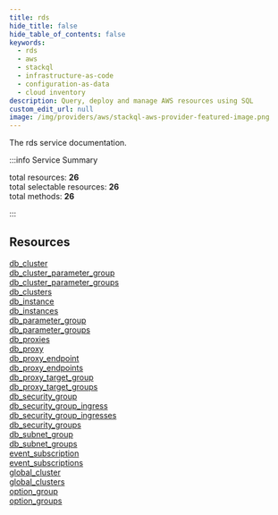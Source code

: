```yaml
---
title: rds
hide_title: false
hide_table_of_contents: false
keywords:
  - rds
  - aws
  - stackql
  - infrastructure-as-code
  - configuration-as-data
  - cloud inventory
description: Query, deploy and manage AWS resources using SQL
custom_edit_url: null
image: /img/providers/aws/stackql-aws-provider-featured-image.png
---
```


The rds service documentation.

:::info Service Summary

<div class="row">
<div class="providerDocColumn">
<span>total resources:&nbsp;<b>26</b></span><br />
<span>total selectable resources:&nbsp;<b>26</b></span><br />
<span>total methods:&nbsp;<b>26</b></span><br />
</div>
</div>

:::

## Resources
<div class="row">
<div class="providerDocColumn">
<a href="/providers/aws/rds/db_cluster/">db_cluster</a><br />
<a href="/providers/aws/rds/db_cluster_parameter_group/">db_cluster_parameter_group</a><br />
<a href="/providers/aws/rds/db_cluster_parameter_groups/">db_cluster_parameter_groups</a><br />
<a href="/providers/aws/rds/db_clusters/">db_clusters</a><br />
<a href="/providers/aws/rds/db_instance/">db_instance</a><br />
<a href="/providers/aws/rds/db_instances/">db_instances</a><br />
<a href="/providers/aws/rds/db_parameter_group/">db_parameter_group</a><br />
<a href="/providers/aws/rds/db_parameter_groups/">db_parameter_groups</a><br />
<a href="/providers/aws/rds/db_proxies/">db_proxies</a><br />
<a href="/providers/aws/rds/db_proxy/">db_proxy</a><br />
<a href="/providers/aws/rds/db_proxy_endpoint/">db_proxy_endpoint</a><br />
<a href="/providers/aws/rds/db_proxy_endpoints/">db_proxy_endpoints</a><br />
<a href="/providers/aws/rds/db_proxy_target_group/">db_proxy_target_group</a>
</div>
<div class="providerDocColumn">
<a href="/providers/aws/rds/db_proxy_target_groups/">db_proxy_target_groups</a><br />
<a href="/providers/aws/rds/db_security_group/">db_security_group</a><br />
<a href="/providers/aws/rds/db_security_group_ingress/">db_security_group_ingress</a><br />
<a href="/providers/aws/rds/db_security_group_ingresses/">db_security_group_ingresses</a><br />
<a href="/providers/aws/rds/db_security_groups/">db_security_groups</a><br />
<a href="/providers/aws/rds/db_subnet_group/">db_subnet_group</a><br />
<a href="/providers/aws/rds/db_subnet_groups/">db_subnet_groups</a><br />
<a href="/providers/aws/rds/event_subscription/">event_subscription</a><br />
<a href="/providers/aws/rds/event_subscriptions/">event_subscriptions</a><br />
<a href="/providers/aws/rds/global_cluster/">global_cluster</a><br />
<a href="/providers/aws/rds/global_clusters/">global_clusters</a><br />
<a href="/providers/aws/rds/option_group/">option_group</a><br />
<a href="/providers/aws/rds/option_groups/">option_groups</a>
</div>
</div>
